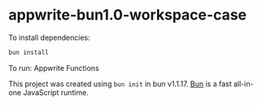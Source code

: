 # appwrite-bun1.0-workspace-case

To install dependencies:

```bash
bun install
```

To run: Appwrite Functions

This project was created using `bun init` in bun v1.1.17. [Bun](https://bun.sh) is a fast all-in-one JavaScript runtime.
